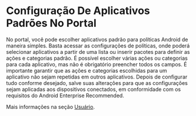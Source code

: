 # Configuração De Aplicativos Padrões No Portal

No portal, você pode escolher aplicativos padrão para políticas Android de maneira simples. Basta acessar as configurações de políticas, onde poderá selecionar aplicativos a partir de uma lista ou inserir pacotes para definir as ações e categorias padrão. É possível escolher várias ações ou categorias para cada aplicativo, mas não é obrigatório preencher todos os campos. É importante garantir que as ações e categorias escolhidas para um aplicativo não sejam repetidas em outros aplicativos. Depois de configurar tudo conforme desejado, salve suas alterações para que as configurações sejam aplicadas aos dispositivos conectados, em conformidade com os requisitos do Android Enterprise Recommended.

Mais informações na seção [Usuário](../../portal/configuracoes/editar-politica/configuracoes-gerais/usuario.md).
